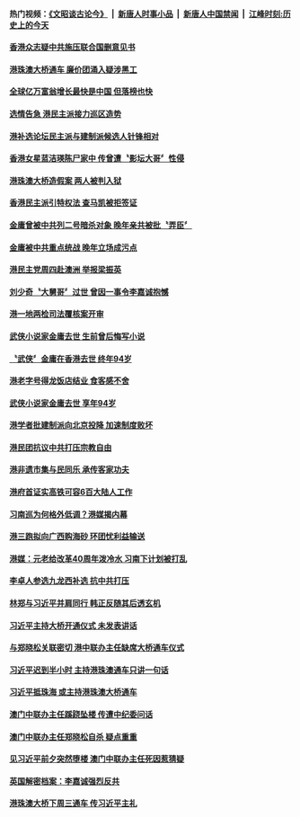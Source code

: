 #### 热门视频：[《文昭谈古论今》](https://github.com/gfw-breaker/wenzhao/blob/master/README.md?t=11072133) &nbsp;|&nbsp; [新唐人时事小品](https://github.com/gfw-breaker/ntdtv-comedy/blob/master/README.md?t=11072133) &nbsp;|&nbsp; [新唐人中国禁闻](https://github.com/gfw-breaker/ntdtv-news/blob/master/README.md?t=11072133) &nbsp;|&nbsp; [江峰时刻:历史上的今天](https://github.com/gfw-breaker/today-in-history/blob/master/README.md?t=11072133) 

#### [香港众志疑中共施压联合国删意见书](../pages/news205/a1398312.md?t=11072133) 

#### [港珠澳大桥通车 廉价团涌入疑涉黑工](../pages/news205/a1398166.md?t=11072133) 

#### [全球亿万富翁增长最快是中国 但落榜也快](../pages/news205/a1398045.md?t=11072133) 

#### [选情告急 港民主派接力巡区造势](../pages/news205/a1398043.md?t=11072133) 

#### [港补选论坛民主派与建制派候选人针锋相对](../pages/news205/a1397971.md?t=11072133) 

#### [香港女星蓝洁瑛陈尸家中 传曾遭〝影坛大哥〞性侵](../pages/news205/a1397934.md?t=11072133) 

#### [港珠澳大桥造假案 两人被判入狱](../pages/news205/a1397897.md?t=11072133) 

#### [香港民主派引特权法 查马凯被拒签证](../pages/news205/a1397789.md?t=11072133) 

#### [金庸曾被中共列二号暗杀对象 晚年亲共被批〝弄臣〞](../pages/news205/a1397752.md?t=11072133) 

#### [金庸被中共重点统战 晚年立场成污点](../pages/news205/a1397648.md?t=11072133) 

#### [港民主党周四赴澳洲 举报梁振英](../pages/news205/a1397570.md?t=11072133) 

#### [刘少奇〝大舅哥〞过世 曾因一事令李嘉诚抱憾](../pages/news205/a1397491.md?t=11072133) 

#### [港一地两检司法覆核案开审](../pages/news205/a1397485.md?t=11072133) 

#### [武侠小说家金庸去世 生前曾后悔写小说](../pages/news205/a1397469.md?t=11072133) 

#### [〝武侠〞金庸在香港去世 终年94岁](../pages/news205/a1397396.md?t=11072133) 

#### [港老字号得龙饭店结业 食客感不舍](../pages/news205/a1397390.md?t=11072133) 

#### [武侠小说家金庸去世 享年94岁](../pages/news205/a1397349.md?t=11072133) 

#### [港学者批建制派向北京投降 加速制度败坏](../pages/news205/a1397250.md?t=11072133) 

#### [港民团抗议中共打压宗教自由](../pages/news205/a1397136.md?t=11072133) 

#### [港非遗市集与民同乐 承传客家功夫](../pages/news205/a1397125.md?t=11072133) 

#### [港府首证实高铁可容6百大陆人工作](../pages/news205/a1396930.md?t=11072133) 

#### [习南巡为何格外低调？港媒揭内幕](../pages/news205/a1396735.md?t=11072133) 

#### [港三跑拟向广西购海砂 环团忧利益输送](../pages/news205/a1396829.md?t=11072133) 

#### [港媒：元老给改革40周年泼冷水 习南下计划被打乱](../pages/news205/a1396574.md?t=11072133) 

#### [李卓人参选九龙西补选 抗中共打压](../pages/news205/a1396660.md?t=11072133) 

#### [林郑与习近平并肩同行  韩正反随其后透玄机](../pages/news205/a1396552.md?t=11072133) 

#### [习近平主持大桥开通仪式 未发表讲话](../pages/news205/a1396534.md?t=11072133) 

#### [与郑晓松关联密切 港中联办主任缺席大桥通车仪式](../pages/news205/a1396492.md?t=11072133) 

#### [习近平迟到半小时 主持港珠澳通车只讲一句话](../pages/news205/a1396448.md?t=11072133) 

#### [习近平抵珠海 或主持港珠澳大桥通车](../pages/news205/a1396363.md?t=11072133) 

#### [澳门中联办主任蹊跷坠楼 传遭中纪委问话](../pages/news205/a1396283.md?t=11072133) 

#### [澳门中联办主任郑晓松自杀 疑点重重](../pages/news205/a1396257.md?t=11072133) 

#### [见习近平前夕突然堕楼 澳门中联办主任死因惹猜疑](../pages/news205/a1396256.md?t=11072133) 

#### [英国解密档案：李嘉诚强烈反共](../pages/news205/a1396115.md?t=11072133) 

#### [港珠澳大桥下周三通车 传习近平主礼](../pages/news205/a1396064.md?t=11072133) 

